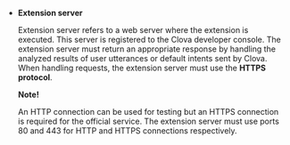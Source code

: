 * **Extension server**

	Extension server refers to a web server where the extension is executed. This server is registered to the Clova developer console. The extension server must return an appropriate response by handling the analyzed results of user utterances or default intents sent by Clova. When handling requests, the extension server must use the **HTTPS protocol**.

	<div class="note">
		<p><strong>Note!</strong></p>
		<p>An HTTP connection can be used for testing but an HTTPS connection is required for the official service. The extension server must use ports 80 and 443 for HTTP and HTTPS connections respectively.</p>
	</div>
